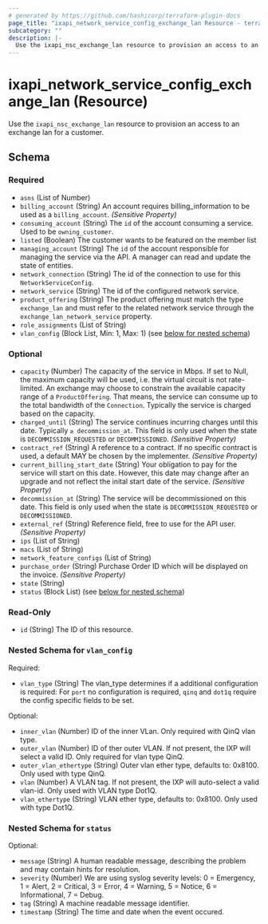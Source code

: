 ```yaml
---
# generated by https://github.com/hashicorp/terraform-plugin-docs
page_title: "ixapi_network_service_config_exchange_lan Resource - terraform-provider-ixapi"
subcategory: ""
description: |-
  Use the ixapi_nsc_exchange_lan resource to provision an access to an exchange lan for a customer.
---
```


# ixapi_network_service_config_exchange_lan (Resource)

Use the `ixapi_nsc_exchange_lan` resource to provision an access to an exchange lan for a customer.



<!-- schema generated by tfplugindocs -->
## Schema

### Required

- `asns` (List of Number)
- `billing_account` (String) An account requires billing_information to be used as a `billing_account`. *(Sensitive Property)*
- `consuming_account` (String) The `id` of the account consuming a service.  Used to be `owning_customer`.
- `listed` (Boolean) The customer wants to be featured on the member list
- `managing_account` (String) The `id` of the account responsible for managing the service via the API. A manager can read and update the state of entities.
- `network_connection` (String) The id of the connection to use for this `NetworkServiceConfig`.
- `network_service` (String) The id of the configured network service.
- `product_offering` (String) The product offering must match the type `exchange_lan` and must refer to the related network service through the `exchange_lan_network_service` property.
- `role_assignments` (List of String)
- `vlan_config` (Block List, Min: 1, Max: 1) (see [below for nested schema](#nestedblock--vlan_config))

### Optional

- `capacity` (Number) The capacity of the service in Mbps. If set to Null, the maximum capacity will be used, i.e. the virtual circuit is not rate-limited.  An exchange may choose to constrain the available capacity range of a `ProductOffering`.  That means, the service can consume up to the total bandwidth of the `Connection`.  Typically the service is charged based on the capacity.
- `charged_until` (String) The service continues incurring charges until this date. Typically `≥ decommission_at`.  This field is only used when the state is `DECOMMISSION_REQUESTED` or `DECOMMISSIONED`.  *(Sensitive Property)*
- `contract_ref` (String) A reference to a contract. If no specific contract is used, a default MAY be chosen by the implementer. *(Sensitive Property)*
- `current_billing_start_date` (String) Your obligation to pay for the service will start on this date.  However, this date may change after an upgrade and not reflect the inital start date of the service.  *(Sensitive Property)*
- `decommission_at` (String) The service will be decommissioned on this date.  This field is only used when the state is `DECOMMISSION_REQUESTED` or `DECOMMISSIONED`.
- `external_ref` (String) Reference field, free to use for the API user. *(Sensitive Property)*
- `ips` (List of String)
- `macs` (List of String)
- `network_feature_configs` (List of String)
- `purchase_order` (String) Purchase Order ID which will be displayed on the invoice. *(Sensitive Property)*
- `state` (String)
- `status` (Block List) (see [below for nested schema](#nestedblock--status))

### Read-Only

- `id` (String) The ID of this resource.

<a id="nestedblock--vlan_config"></a>
### Nested Schema for `vlan_config`

Required:

- `vlan_type` (String) The vlan_type determines if a additional configuration is required: For `port` no configuration is required, `qinq` and `dot1q` require the config specific fields to be set.

Optional:

- `inner_vlan` (Number) ID of the inner VLan. Only required with QinQ vlan type.
- `outer_vlan` (Number) ID of ther outer VLAN. If not present, the IXP will select a valid ID. Only required for vlan type QinQ.
- `outer_vlan_ethertype` (String) Outer vlan ether type, defaults to: 0x8100. Only used with type QinQ.
- `vlan` (Number) A VLAN tag. If not present, the IXP will auto-select a valid vlan-id. Only used with VLAN type Dot1Q.
- `vlan_ethertype` (String) VLAN ether type, defaults to: 0x8100. Only used with type Dot1Q.


<a id="nestedblock--status"></a>
### Nested Schema for `status`

Optional:

- `message` (String) A human readable message, describing the problem and may contain hints for resolution.
- `severity` (Number) We are using syslog severity levels: 0 = Emergency, 1 = Alert, 2 = Critical, 3 = Error, 4 = Warning, 5 = Notice, 6 = Informational, 7 = Debug.
- `tag` (String) A machine readable message identifier.
- `timestamp` (String) The time and date when the event occured.


